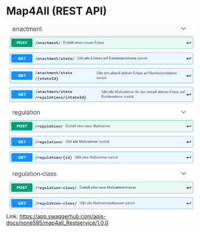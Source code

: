 # Map4All (REST API)
![REST API](resources/Swagger_REST.PNG "REST API")\
Link: https://app.swaggerhub.com/apis-docs/none595/map4all_Restservice/1.0.0
